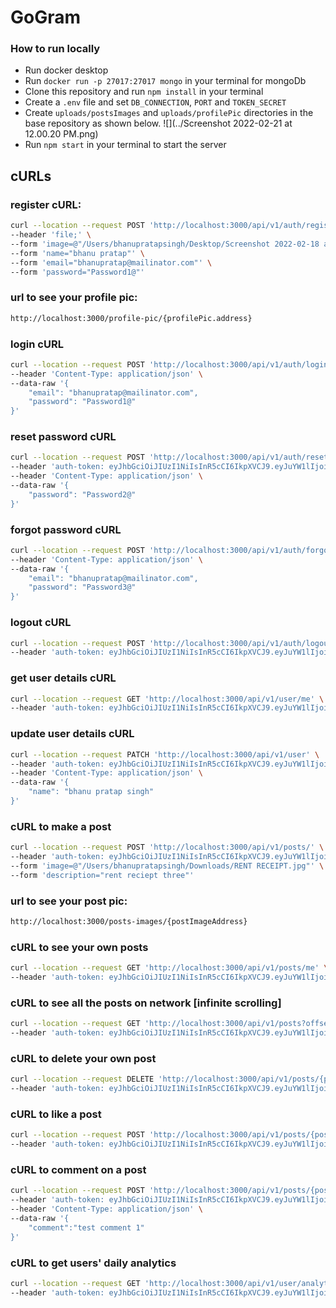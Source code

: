 # GoGram

### How to run locally
- Run docker desktop
- Run `docker run -p 27017:27017 mongo` in your terminal for mongoDb
- Clone this repository and run `npm install` in your terminal
- Create a `.env` file and set `DB_CONNECTION`, `PORT` and `TOKEN_SECRET`
- Create `uploads/postsImages` and `uploads/profilePic` directories in the base repository as shown below.
![](../Screenshot 2022-02-21 at 12.00.20 PM.png)
- Run `npm start` in your terminal to start the server

## cURLs
### register cURL:
```bash
curl --location --request POST 'http://localhost:3000/api/v1/auth/register' \
--header 'file;' \
--form 'image=@"/Users/bhanupratapsingh/Desktop/Screenshot 2022-02-18 at 3.48.15 PM.png"' \
--form 'name="bhanu pratap"' \
--form 'email="bhanupratap@mailinator.com"' \
--form 'password="Password1@"'
```

### url to see your profile pic:
```bash
http://localhost:3000/profile-pic/{profilePic.address}
```

### login cURL
```bash
curl --location --request POST 'http://localhost:3000/api/v1/auth/login' \
--header 'Content-Type: application/json' \
--data-raw '{
    "email": "bhanupratap@mailinator.com",
    "password": "Password1@"
}'
```

### reset password cURL
```bash
curl --location --request POST 'http://localhost:3000/api/v1/auth/reset-password' \
--header 'auth-token: eyJhbGciOiJIUzI1NiIsInR5cCI6IkpXVCJ9.eyJuYW1lIjoiYmhhbnUgcHJhdGFwIHNpbmdoIiwiaWQiOiI2MjExZjAyZDQ5MThjOWNjYjVlYWEzZDYiLCJpYXQiOjE2NDUzNDQxMDR9.t-MusfLkcD1xwGagRBgqbYGoBwkigSrHwKF9goyztD8' \
--header 'Content-Type: application/json' \
--data-raw '{
    "password": "Password2@"
}'
```

### forgot password cURL
```bash
curl --location --request POST 'http://localhost:3000/api/v1/auth/forgot-password' \
--header 'Content-Type: application/json' \
--data-raw '{
    "email": "bhanupratap@mailinator.com",
    "password": "Password3@"
}'
```

### logout cURL
```bash
curl --location --request POST 'http://localhost:3000/api/v1/auth/logout' \
--header 'auth-token: eyJhbGciOiJIUzI1NiIsInR5cCI6IkpXVCJ9.eyJuYW1lIjoiYmhhbnUgcHJhdGFwIiwiaWQiOiI2MjExZjAyZDQ5MThjOWNjYjVlYWEzZDYiLCJpYXQiOjE2NDUzNDM1OTN9.XI5YJzf5f0l_vG-Qb5Mf86otkz_PYrU-21_K_jF1ZpU'
```

### get user details cURL
```bash
curl --location --request GET 'http://localhost:3000/api/v1/user/me' \
--header 'auth-token: eyJhbGciOiJIUzI1NiIsInR5cCI6IkpXVCJ9.eyJuYW1lIjoiYmhhbnUgcHJhdGFwIiwiaWQiOiI2MjExZjAyZDQ5MThjOWNjYjVlYWEzZDYiLCJpYXQiOjE2NDUzNDM1OTN9.XI5YJzf5f0l_vG-Qb5Mf86otkz_PYrU-21_K_jF1ZpU'
```

### update user details cURL
```bash
curl --location --request PATCH 'http://localhost:3000/api/v1/user' \
--header 'auth-token: eyJhbGciOiJIUzI1NiIsInR5cCI6IkpXVCJ9.eyJuYW1lIjoiYmhhbnUgcHJhdGFwIiwiaWQiOiI2MjExZjAyZDQ5MThjOWNjYjVlYWEzZDYiLCJpYXQiOjE2NDUzNDM1OTN9.XI5YJzf5f0l_vG-Qb5Mf86otkz_PYrU-21_K_jF1ZpU' \
--header 'Content-Type: application/json' \
--data-raw '{
    "name": "bhanu pratap singh"
}'
```

### cURL to make a post
```bash
curl --location --request POST 'http://localhost:3000/api/v1/posts/' \
--header 'auth-token: eyJhbGciOiJIUzI1NiIsInR5cCI6IkpXVCJ9.eyJuYW1lIjoiYmhhbnUgcHJhdGFwIiwiaWQiOiI2MjExZjAyZDQ5MThjOWNjYjVlYWEzZDYiLCJpYXQiOjE2NDUzNDM1OTN9.XI5YJzf5f0l_vG-Qb5Mf86otkz_PYrU-21_K_jF1ZpU' \
--form 'image=@"/Users/bhanupratapsingh/Downloads/RENT RECEIPT.jpg"' \
--form 'description="rent reciept three"'
```

### url to see your post pic:
```bash
http://localhost:3000/posts-images/{postImageAddress}
```

### cURL to see your own posts
```bash
curl --location --request GET 'http://localhost:3000/api/v1/posts/me' \
--header 'auth-token: eyJhbGciOiJIUzI1NiIsInR5cCI6IkpXVCJ9.eyJuYW1lIjoiYmhhbnUgcHJhdGFwIiwiaWQiOiI2MjExZjAyZDQ5MThjOWNjYjVlYWEzZDYiLCJpYXQiOjE2NDUzNDM1OTN9.XI5YJzf5f0l_vG-Qb5Mf86otkz_PYrU-21_K_jF1ZpU'
```

### cURL to see all the posts on network [infinite scrolling]
```bash
curl --location --request GET 'http://localhost:3000/api/v1/posts?offset=1&count=2' \
--header 'auth-token: eyJhbGciOiJIUzI1NiIsInR5cCI6IkpXVCJ9.eyJuYW1lIjoiYmhhbnUgcHJhdGFwIiwiaWQiOiI2MjExZjAyZDQ5MThjOWNjYjVlYWEzZDYiLCJpYXQiOjE2NDUzNDM1OTN9.XI5YJzf5f0l_vG-Qb5Mf86otkz_PYrU-21_K_jF1ZpU'
```

### cURL to delete your own post
```bash
curl --location --request DELETE 'http://localhost:3000/api/v1/posts/{postId}' \
--header 'auth-token: eyJhbGciOiJIUzI1NiIsInR5cCI6IkpXVCJ9.eyJuYW1lIjoiYmhhbnUgcHJhdGFwIiwiaWQiOiI2MjExZjAyZDQ5MThjOWNjYjVlYWEzZDYiLCJpYXQiOjE2NDUzNDM1OTN9.XI5YJzf5f0l_vG-Qb5Mf86otkz_PYrU-21_K_jF1ZpU'
```

### cURL to like a post
```bash
curl --location --request POST 'http://localhost:3000/api/v1/posts/{postId}/like' \
--header 'auth-token: eyJhbGciOiJIUzI1NiIsInR5cCI6IkpXVCJ9.eyJuYW1lIjoiaHJzcmtpb3AzIiwiaWQiOiI2MjExMTMzNjIwMjRlNTIxZmM1ZDFjODgiLCJpYXQiOjE2NDUyODgwMTh9.5fUHw-LhKup4ls-_xcBMDKT0EA-hpBrmsdCUXnkHQn4'
```

### cURL to comment on a post
```bash
curl --location --request POST 'http://localhost:3000/api/v1/posts/{postId}/comment' \
--header 'auth-token: eyJhbGciOiJIUzI1NiIsInR5cCI6IkpXVCJ9.eyJuYW1lIjoiaHJzcmtpb3AzIiwiaWQiOiI2MjExMTMzNjIwMjRlNTIxZmM1ZDFjODgiLCJpYXQiOjE2NDUyODgwMTh9.5fUHw-LhKup4ls-_xcBMDKT0EA-hpBrmsdCUXnkHQn4' \
--header 'Content-Type: application/json' \
--data-raw '{
    "comment":"test comment 1"
}'
```

### cURL to get users' daily analytics
```bash
curl --location --request GET 'http://localhost:3000/api/v1/user/analytics' \
--header 'auth-token: eyJhbGciOiJIUzI1NiIsInR5cCI6IkpXVCJ9.eyJuYW1lIjoiYmhhbnUgcHJhdGFwIiwiaWQiOiI2MjExZjAyZDQ5MThjOWNjYjVlYWEzZDYiLCJpYXQiOjE2NDUzNDM1OTN9.XI5YJzf5f0l_vG-Qb5Mf86otkz_PYrU-21_K_jF1ZpU'
```
